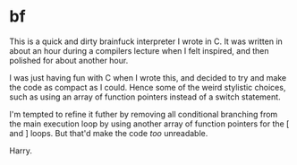 bf
==

This is a quick and dirty brainfuck interpreter I wrote in C. It was written in about an hour during a compilers lecture when I felt inspired, and then polished for about another hour.

I was just having fun with C when I wrote this, and decided to try and make the code as compact as I could. Hence some of the weird stylistic choices, such as using an array of function pointers instead of a switch statement.

I'm tempted to refine it futher by removing all conditional branching from the main execution loop by using another array of function pointers for the [ and ] loops. But that'd make the code *too* unreadable.

Harry.
